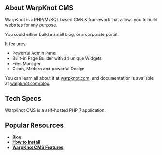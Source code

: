 ## About WarpKnot CMS

WarpKnot is a PHP/MySQL based CMS & framework that allows you to build websites for any purpose.

You could either build a small blog, or a corporate portal.


It features:

- Powerful Admin Panel
- Built-in Page Builder with 34 unique Widgets
- Files Manager
- Clean, Modern and powerful Design

You can learn all about it at [warpknot.com](https://warpknot.com/warpknot-cms-features), and documentation is available at [warpknot.com/blog](https://warpknot.com/blog/how-to-install-warpknot-cms).

## Tech Specs

WarpKnot CMS is a self-hosted PHP 7 application.

## Popular Resources

- **[Blog](https://warpknot.com/blog)**
- **[How to Install](https://warpknot.com/blog/how-to-install-warpknot-cms)**
- **[WarpKnot CMS Features](https://warpknot.com/warpknot-cms-features)**
